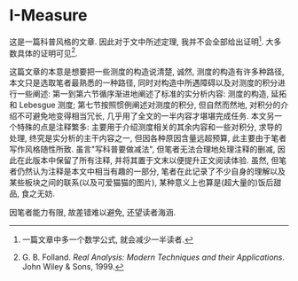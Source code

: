 # I-Measure

这是一篇科普风格的文章. 因此对于文中所述定理, 我并不会全部给出证明[^1]. 大多数具体的证明可见[^Folland99].

这篇文章的本意是想要把一些测度的构造说清楚, 诚然, 测度的构造有许多种路径, 本文只是选取笔者最熟悉的一种路径, 同时对构造中所遇障碍以及对测度的积分进行一些阐述: 第一到第六节循序渐进地阐述了标准的实分析内容: 测度的构造, 延拓和 Lebesgue 测度; 第七节按照惯例阐述对测度的积分, 但自然而然地, 对积分的介绍不可避免地变得相当冗长, 几乎用了全文的一半内容才堪堪完成任务. 本文另一个特殊的点是注释繁多: 主要用于介绍测度相关的其余内容和一些对积分, 求导的处理, 终究是实分析的主干内容之一, 但因各种原因含量远超预算, 此主要由于笔者写作风格随性所致. 虽言"写科普要做减法", 但笔者无法合理地处理注释的删减, 因此在此版本中保留了所有注释, 并将其置于文末以便提升正文阅读体验. 虽然, 但笔者仍然认为注释是本文中相当有趣的一部分, 笔者在此记录了不少自身的理解以及某些板块之间的联系(以及可爱猫猫的图片), 某种意义上也算是(超大量的)饭后甜品, 食之无妨.

因笔者能力有限, 故差错难以避免, 还望读者海涵.

[^1]: 一篇文章中多一个数学公式, 就会减少一半读者.

[^Folland99]: G. B. Folland. _Real Analysis: Modern Techniques and their Applications_. John Wiley & Sons, 1999.
